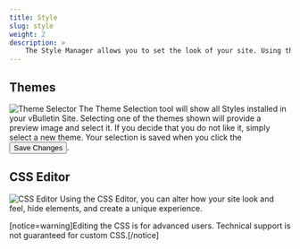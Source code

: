 ```yaml
---
title: Style
slug: style
weight: 2
description: >
    The Style Manager allows you to set the look of your site. Using the Style tab, you can select one of the themes installed in your vBulletin and set it as the site default theme. The Style Manager also allows you to edit your custom CSS.
---
```


## Themes
![Theme Selector](/images/sitebuilder/styles/themes.png)
The Theme Selection tool will show all Styles installed in your vBulletin Site. Selecting one of the themes shown will provide a preview image and select it. If you decide that you do not like it, simply select a new theme. Your selection is saved when you click the <button>Save Changes</button>.

## CSS Editor
![CSS Editor](/images/sitebuilder/styles/css.png)
Using the CSS Editor, you can alter how your site look and feel, hide elements, and create a unique experience. 

[notice=warning]Editing the CSS is for advanced users. Technical support is not guaranteed for custom CSS.[/notice]